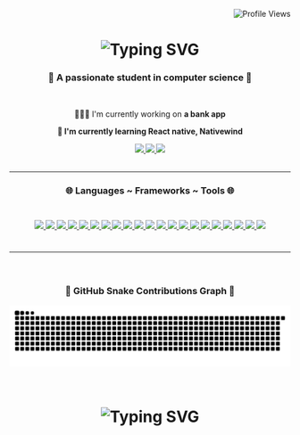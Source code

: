 <p align="right">
  <img src="https://komarev.com/ghpvc/?username=finishednote&style=flat&label=Profil+views" alt="Profile Views" />
</p>
<h1 align="center">
  <img src="https://readme-typing-svg.herokuapp.com?font=Righteous+Code&size=35&duration=4000&color=5eb1ff&center=true&vCenter=true&width=500&height=70&lines=Hi+There!+👋_;I'm+Raphaël!_;" alt="Typing SVG" />
</h1>

<h3 align="center">💎 A passionate student in computer science 💎</h3>

<br />

<div align="center">
    <p>👩🏻‍💻 I'm currently working on <b>a bank app<b/></p>
    <p>🧠 I'm currently learning <b>React native, Nativewind<b/></p>
</div>

<div align="center">
    <a href="mailto:miroir.raphael07@gmail.com">
        <img src="https://img.shields.io/badge/Gmail-272727?style=for-the-badge&logo=gmail&logoColor=blue"/>
    </a>
    <a href="#" target="_blank">
        <img src="https://img.shields.io/badge/Discord-272727?style=for-the-badge&logo=discord&logoColor=blue"/>
    </a>
    <a href="https://portfolio-raphael-miroir.vercel.app/" target="_blank">
        <img src="https://img.shields.io/badge/Porfolio-272727?style=for-the-badge&logo=todoist&logoColor=blue"/>
    </a>
</div>

<br/>

---

<h3 align="center">
    🌐 Languages ~ Frameworks ~ Tools 🌐
<h3/>

<br/>

<div align="center">
    <a href="https://developer.mozilla.org/en-US/docs/Web/HTML" target="_blank">
        <img src="https://skillicons.dev/icons?i=html&theme=light" />
    </a>
    <a href="https://developer.mozilla.org/en-US/docs/Web/CSS" target="_blank">
        <img src="https://skillicons.dev/icons?i=css&theme=light" />
    </a>
    <a href="https://tailwindcss.com/" target="_blank">
        <img src="https://skillicons.dev/icons?i=tailwindcss&theme=light" />
    </a>
    <a href="https://developer.mozilla.org/en-US/docs/Web/JavaScript" target="_blank">
        <img src="https://skillicons.dev/icons?i=javascript&theme=light" />
    </a>
    <a href="https://www.typescriptlang.org/" target="_blank">
        <img src="https://skillicons.dev/icons?i=typescript&theme=light" />
    </a>
    <a href="https://reactjs.org/" target="_blank">
        <img src="https://skillicons.dev/icons?i=react&theme=light" />
    </a>
    <a href="https://nextjs.org/" target="_blank">
        <img src="https://skillicons.dev/icons?i=nextjs&theme=light" />
    </a>
    <a href="https://www.svelte.dev/" target="_blank">
        <img src="https://skillicons.dev/icons?i=svelte&theme=light" />
    </a>
    <a href="https://vuejs.org/" target="_blank">
        <img src="https://skillicons.dev/icons?i=vuejs&theme=light" />
    </a>
    <a href="https://www.figma.com/" target="_blank">
        <img src="https://skillicons.dev/icons?i=figma&theme=light" />
    </a>
    <a href="https://git-scm.com/" target="_blank">
        <img src="https://skillicons.dev/icons?i=git&theme=light" />
    </a>
    <a href="https://www.postman.com/" target="_blank">
        <img src="https://skillicons.dev/icons?i=postman&theme=light" />
    </a>
    <a href="https://www.mongodb.com/" target="_blank">
        <img src="https://skillicons.dev/icons?i=mongodb&theme=light" />
    </a>
    <a href="https://www.expressjs.com/" target="_blank">
        <img src="https://skillicons.dev/icons?i=express&theme=light" />
    </a>
    <a href="https://www.python.org/" target="_blank">
        <img src="https://skillicons.dev/icons?i=python&theme=light" />
    </a>
    <a href="https://supabase.com/" target="_blank">
        <img src="https://skillicons.dev/icons?i=supabase&theme=light" />
    </a>
    <a href="https://www.firebase.com/" target="_blank">
        <img src="https://skillicons.dev/icons?i=firebase&theme=light" />
    </a>
    <a href="https://www.djangoproject.com/" target="_blank">
        <img src="https://skillicons.dev/icons?i=django&theme=light" />
    </a>
    <a href="https://isocpp.org/" target="_blank">
        <img src="https://skillicons.dev/icons?i=c#&theme=light" />
    </a>
    <a href="https://www.docker.com/" target="_blank">
        <img src="https://skillicons.dev/icons?i=docker&theme=light" />
    </a>
    <a href="https://www.linux.org/" target="_blank">
        <img src="https://skillicons.dev/icons?i=linux&theme=light" />
    </a>
</div>

<br/>

---

<br/>

<h3 align="center">
    🐍 GitHub Snake Contributions Graph 🐍
</h3>

![snake gif](https://github.com/FinishedNote/FinishedNote/blob/output/github-snake-dark.svg)

<br/>

<h1 align="center">
  <img src="https://readme-typing-svg.herokuapp.com?font=Righteous+Code&size=24&duration=4000&color=5eb1ff&center=true&vCenter=true&width=500&height=70&lines=Thanks+for+visiting!+👋_;Shoot+me+a+message+😃_;I'm+always+down+to+colab_" alt="Typing SVG" />
</h1>

